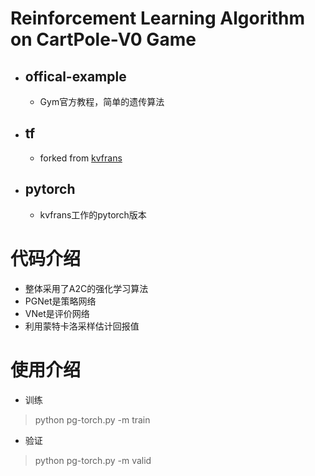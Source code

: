 # Reinforcement Learning Algorithm on CartPole-V0 Game
- ## offical-example
  - Gym官方教程，简单的遗传算法
- ## tf
  - forked from [kvfrans](https://github.com/kvfrans/openai-cartpole)
- ## pytorch
  - kvfrans工作的pytorch版本

# 代码介绍
- 整体采用了A2C的强化学习算法
- PGNet是策略网络
- VNet是评价网络
- 利用蒙特卡洛采样估计回报值

# 使用介绍
- 训练
> python pg-torch.py -m train
- 验证
> python pg-torch.py -m valid